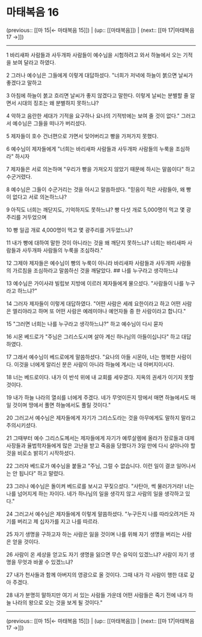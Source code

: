 # 마태복음 16

(previous:: [[마 15|← 마태복음 15]]) | (up:: [[마태복음]]) | (next:: [[마 17|마태복음 17 →]])

***




1 
바리새파 사람들과 사두개파 사람들이 예수님을 시험하려고 와서 하늘에서 오는 기적을 보여 달라고 하였다. 



2 
그러나 예수님은 그들에게 이렇게 대답하셨다. "너희가 저녁에 하늘이 붉으면 날씨가 좋겠다고 말하고 



3 
아침에 하늘이 붉고 흐리면 날씨가 좋지 않겠다고 말한다. 이렇게 날씨는 분별할 줄 알면서 시대의 징조는 왜 분별하지 못하느냐? 



4 
악하고 음란한 세대가 기적을 요구하나 요나의 기적밖에는 보여 줄 것이 없다." 그러고서 예수님은 그들을 떠나가 버리셨다. 



5 
제자들이 호수 건너편으로 가면서 잊어버리고 빵을 가져가지 못했다. 



6 
예수님이 제자들에게 "너희는 바리새파 사람들과 사두개파 사람들의 누룩을 조심하라" 하시자 



7 
제자들은 서로 의논하며 "우리가 빵을 가져오지 않았기 때문에 하시는 말씀이다" 하고 수군거렸다. 



8 
예수님은 그들이 수군거리는 것을 아시고 말씀하셨다. "믿음이 적은 사람들아, 왜 빵이 없다고 서로 의논하느냐? 



9 
아직도 너희는 깨닫지도, 기억하지도 못하느냐? 빵 다섯 개로 5,000명이 먹고 몇 광주리를 거두었으며 



10 
빵 일곱 개로 4,000명이 먹고 몇 광주리를 거두었느냐? 



11 
내가 빵에 대하여 말한 것이 아니라는 것을 왜 깨닫지 못하느냐? 너희는 바리새파 사람들과 사두개파 사람들의 누룩을 조심하라." 



12 
그제야 제자들은 예수님이 빵의 누룩이 아니라 바리새파 사람들과 사두개파 사람들의 가르침을 조심하라고 말씀하신 것을 깨달았다. ## 나를 누구라고 생각하느냐 



13 
예수님은 가이사랴 빌립보 지방에 이르러 제자들에게 물으셨다. "사람들이 나를 누구라고 하느냐?" 



14 
그러자 제자들이 이렇게 대답하였다. "어떤 사람은 세례 요한이라고 하고 어떤 사람은 엘리야라고 하며 또 어떤 사람은 예레미야나 예언자들 중 한 사람이라고 합니다." 



15 
"그러면 너희는 나를 누구라고 생각하느냐?" 하고 예수님이 다시 묻자 



16 
시몬 베드로가 "주님은 그리스도시며 살아 계신 하나님의 아들이십니다" 하고 대답하였다. 



17 
그래서 예수님이 베드로에게 말씀하셨다. "요나의 아들 시몬아, 너는 행복한 사람이다. 이것을 너에게 알리신 분은 사람이 아니라 하늘에 계시는 내 아버지이시다. 



18 
너는 베드로이다. 내가 이 반석 위에 내 교회를 세우겠다. 지옥의 권세가 이기지 못할 것이다. 



19 
내가 하늘 나라의 열쇠를 너에게 주겠다. 네가 무엇이든지 땅에서 매면 하늘에서도 매일 것이며 땅에서 풀면 하늘에서도 풀릴 것이다." 



20 
그러고서 예수님은 제자들에게 자기가 그리스도라는 것을 아무에게도 말하지 말라고 주의시키셨다. 



21 
그때부터 예수 그리스도께서는 제자들에게 자기가 예루살렘에 올라가 장로들과 대제사장들과 율법학자들에게 많은 고난을 받고 죽음을 당했다가 3일 만에 다시 살아나야 할 것을 비로소 밝히기 시작하셨다. 



22 
그러자 베드로가 예수님을 붙들고 "주님, 그럴 수 없습니다. 이런 일이 결코 일어나서는 안 됩니다" 하고 말렸다. 



23 
그러나 예수님은 돌이켜 베드로를 보시고 꾸짖으셨다. "사탄아, 썩 물러가거라! 너는 나를 넘어지게 하는 자이다. 네가 하나님의 일을 생각지 않고 사람의 일을 생각하고 있다." 



24 
그러고서 예수님은 제자들에게 이렇게 말씀하셨다. "누구든지 나를 따라오려거든 자기를 버리고 제 십자가를 지고 나를 따르라. 



25 
자기 생명을 구하고자 하는 사람은 잃을 것이며 나를 위해 자기 생명을 버리는 사람은 얻을 것이다. 



26 
사람이 온 세상을 얻고도 자기 생명을 잃으면 무슨 유익이 있겠느냐? 사람이 자기 생명을 무엇과 바꿀 수 있겠느냐? 



27 
내가 천사들과 함께 아버지의 영광으로 올 것이다. 그때 내가 각 사람이 행한 대로 갚아 주겠다. 



28 
내가 분명히 말하지만 여기 서 있는 사람들 가운데 어떤 사람들은 죽기 전에 내가 하늘 나라의 왕으로 오는 것을 보게 될 것이다."

***

(previous:: [[마 15|← 마태복음 15]]) | (up:: [[마태복음]]) | (next:: [[마 17|마태복음 17 →]])

